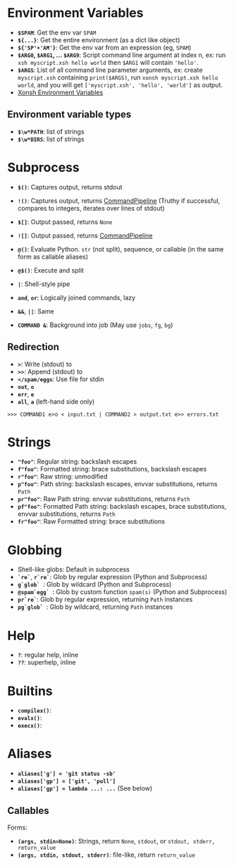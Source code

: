 # Environment Variables
* **`$SPAM`**: Get the env var `SPAM`
* **`${...}`**: Get the entire environment (as a dict like object)
* **`${'SP'+'AM'}`**: Get the env var from an expression (eg, `SPAM`)
* **`$ARG0`, `$ARG1`, ... `$ARG9`**: Script command line argument at index n, ex:  run `xsh myscript.xsh hello world` then `$ARG1` will contain `'hello'`.
* **`$ARGS`**: List of all command line parameter arguments, ex: create `myscript.xsh` containing `print($ARGS)`, run ``xonsh myscript.xsh hello world``, and you will get `['myscript.xsh', 'hello', 'world']` as output.
* [Xonsh Environment Variables](http://xon.sh/envvars.html)

## Environment variable types
* **`$\w*PATH`**: list of strings
* **`$\w*DIRS`**: list of strings

# Subprocess

* **`$()`**: Captures output, returns stdout
* **`!()`**: Captures output, returns [CommandPipeline](http://xon.sh/api/proc.html#xonsh.proc.CommandPipeline)
  (Truthy if successful, compares to integers, iterates over lines of stdout)
* **`$[]`**: Output passed, returns `None`
* **`![]`**: Output passed, returns [CommandPipeline](http://xon.sh/api/proc.html#xonsh.proc.CommandPipeline)
* **`@()`**: Evaluate Python. `str` (not split), sequence, or callable (in the same form as callable aliases)
* **`@$()`**: Execute and split

* **`|`**: Shell-style pipe
* **`and`**, **`or`**: Logically joined commands, lazy
* **`&&`**, **`||`**: Same

* **`COMMAND &`**: Background into job (May use `jobs`, `fg`, `bg`)

## Redirection
* **`>`**: Write (stdout) to
* **`>>`**: Append (stdout) to
* **`</spam/eggs`**: Use file for stdin
* **`out`**, **`o`**
* **`err`**, **`e`**
* **`all`**, **`a`** (left-hand side only)

```
>>> COMMAND1 e>o < input.txt | COMMAND2 > output.txt e>> errors.txt
```

# Strings

* **`"foo"`**: Regular string: backslash escapes
* **`f"foo"`**: Formatted string: brace substitutions, backslash escapes
* **`r"foo"`**: Raw string: unmodified
* **`p"foo"`**: Path string: backslash escapes, envvar substitutions, returns `Path`
* **`pr"foo"`**: Raw Path string: envvar substitutions, returns `Path`
* **`pf"foo"`**: Formatted Path string: backslash escapes, brace substitutions, envvar substitutions, returns `Path`
* **`fr"foo"`**: Raw Formatted string: brace substitutions

# Globbing
* Shell-like globs: Default in subprocess
* **`` `re` ``**, **`` r`re` ``**: Glob by regular expression (Python and Subprocess)
* **``g`glob` ``**: Glob by wildcard (Python and Subprocess)
* **``@spam`egg` ``**: Glob by custom function `spam(s)` (Python and Subprocess)
* **`` pr`re` ``**: Glob by regular expression, returning `Path` instances
* **``pg`glob` ``**: Glob by wildcard, returning `Path` instances

# Help
* **`?`**: regular help, inline
* **`??`**: superhelp, inline

# Builtins
* **`compilex()`**:
* **`evalx()`**:
* **`execx()`**:

# Aliases
* **`aliases['g'] = 'git status -sb'`**
* **`aliases['gp'] = ['git', 'pull']`**
* **`aliases['gp'] = lambda ...: ...`** (See below)

## Callables
Forms:
* **`(args, stdin=None)`**: Strings, return `None`, `stdout`, or `stdout, stderr, return_value`
* **`(args, stdin, stdout, stderr)`**: file-like, return `return_value`
